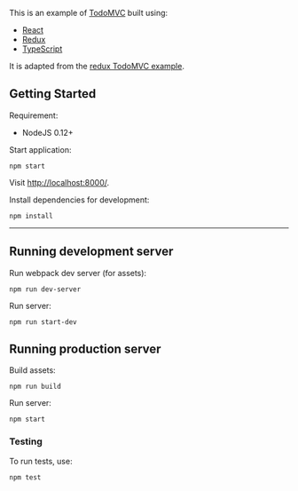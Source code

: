 This is an example of [TodoMVC](http://todomvc.com/) built using:

- [React](http://facebook.github.io/react/)
- [Redux](https://github.com/rackt/redux)
- [TypeScript](http://www.typescriptlang.org/)

It is adapted from the [redux TodoMVC example](https://github.com/rackt/redux/tree/master/examples/todomvc).

## Getting Started

Requirement:

- NodeJS 0.12+

Start application:

```
npm start
```

Visit [http://localhost:8000/](http://localhost:8000/).

Install dependencies for development:

```
npm install
```

---

## Running development server

Run webpack dev server (for assets):

```
npm run dev-server
```

Run server:

```
npm run start-dev
```

## Running production server

Build assets:

```
npm run build
```

Run server:

```
npm start
```

### Testing

To run tests, use:

```
npm test
```
